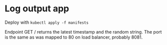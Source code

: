 # Log output app

Deploy with
```kubectl apply -f manifests```

Endpoint GET / returns the latest timestamp and the random string.
The port is the same as was mapped to 80 on load balancer, probably 8081.
